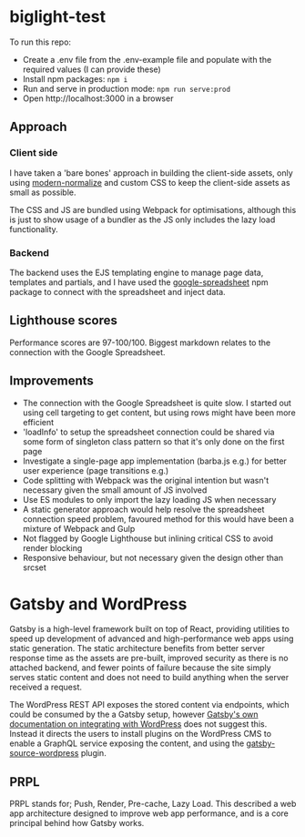 

# biglight-test
To run this repo:
- Create a .env file from the .env-example file and populate with the required values (I can provide these)
- Install npm packages: `npm i`
- Run and serve in production mode: `npm run serve:prod`
- Open http://localhost:3000 in a browser

## Approach
### Client side
I have taken a 'bare bones' approach in building the client-side assets, only using [modern-normalize](https://github.com/sindresorhus/modern-normalize) and custom CSS to keep the client-side assets as small as possible.

The CSS and JS are bundled using Webpack for optimisations, although this is just to show usage of a bundler as the JS only includes the lazy load functionality.

### Backend
The backend uses the EJS templating engine to manage page data, templates and partials, and I have used the [google-spreadsheet](https://www.npmjs.com/package/google-spreadsheet) npm package to connect with the spreadsheet and inject data.

## Lighthouse scores
Performance scores are 97-100/100. Biggest markdown relates to the connection with the Google Spreadsheet.

## Improvements
- The connection with the Google Spreadsheet is quite slow. I started out using cell targeting to get content, but using rows might have been more efficient
- 'loadInfo' to setup the spreadsheet connection could be shared via some form of singleton class pattern so that it's only done on the first page
- Investigate a single-page app implementation (barba.js e.g.) for better user experience (page transitions e.g.)
- Code splitting with Webpack was the original intention but wasn't necessary given the small amount of JS involved
- Use ES modules to only import the lazy loading JS when necessary
- A static generator approach would help resolve the spreadsheet connection speed problem, favoured method for this would have been a mixture of Webpack and Gulp
- Not flagged by Google Lighthouse but inlining critical CSS to avoid render blocking
- Responsive behaviour, but not necessary given the design other than srcset

# Gatsby and WordPress
Gatsby is a high-level framework built on top of React, providing utilities to speed up development of advanced and high-performance web apps using static generation. The static architecture benefits from better server response time as the assets are pre-built, improved security as there is no attached backend, and fewer points of failure because the site simply serves static content and does not need to build anything when the server received a request.

The WordPress REST API exposes the stored content via endpoints, which could be consumed by the a Gatsby setup, however [Gatsby's own documentation on integrating with WordPress](https://www.gatsbyjs.com/guides/wordpress/) does not suggest this. Instead it directs the users to install plugins on the WordPress CMS to enable a GraphQL service exposing the content, and using the [gatsby-source-wordpress](https://www.gatsbyjs.com/plugins/gatsby-source-wordpress-experimental/) plugin.

## PRPL

PRPL stands for; Push, Render, Pre-cache, Lazy Load. This described a web app architecture designed to improve web app performance, and is a core principal behind how Gatsby works.
